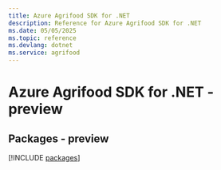 ```yaml
---
title: Azure Agrifood SDK for .NET
description: Reference for Azure Agrifood SDK for .NET
ms.date: 05/05/2025
ms.topic: reference
ms.devlang: dotnet
ms.service: agrifood
---
```

# Azure Agrifood SDK for .NET - preview
## Packages - preview
[!INCLUDE [packages](agrifood-index.md)]